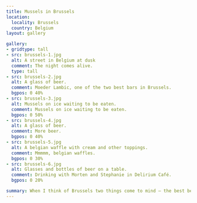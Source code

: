 ```yaml
---
title: Mussels in Brussels
location:
  locality: Brussels
  country: Belgium
layout: gallery

gallery:
- gridtype: tall
- src: brussels-1.jpg
  alt: A street in Belgium at dusk
  comment: The night comes alive.
  type: tall
- src: brussels-2.jpg
  alt: A glass of beer.
  comment: Moeder Lambic, one of the two best bars in Brussels.
  bgpos: 0 40%
- src: brussels-3.jpg
  alt: Mussels on ice waiting to be eaten.
  comment: Mussels on ice waiting to be eaten.
  bgpos: 0 50%
- src: brussels-4.jpg
  alt: A glass of beer.
  comment: More beer.
  bgpos: 0 40%
- src: brussels-5.jpg
  alt: A belgian waffle with cream and other toppings.
  comment: Mmmmm, belgian waffles.
  bgpos: 0 30%
- src: brussels-6.jpg
  alt: Glasses and bottles of beer on a table.
  comment: Drinking with Morten and Stephanie in Delirium Café.
  bgpos: 0 20%

summary: When I think of Brussels two things come to mind — the best beer in the world, and great food to soak it up.
---
```

